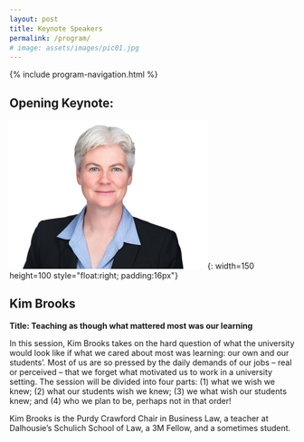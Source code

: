 ```yaml
---
layout: post
title: Keynote Speakers
permalink: /program/
# image: assets/images/pic01.jpg
---
```


{% include program-navigation.html %}

## Opening Keynote: ##

![Kim Brooks](/assets/images/Keynote1KimBrooks350p.jpg "Kim Brooks"){: width=150 height=100 style="float:right; padding:16px"}
## Kim Brooks ## 
**Title: Teaching as though what mattered most was our learning** 

In this session, Kim Brooks takes on the hard question of what the university would look like if what we cared about most was learning:  our own and our students’.  Most of us are so pressed by the daily demands of our jobs – real or perceived – that we forget what motivated us to work in a university setting.  The session will be divided into four parts: (1) what we wish we knew; (2) what our students wish we knew; (3) we what wish our students knew; and (4) who we plan to be, perhaps not in that order! 

Kim Brooks is the Purdy Crawford Chair in Business Law, a teacher at Dalhousie’s Schulich School of Law, a 3M Fellow, and a sometimes student. 

